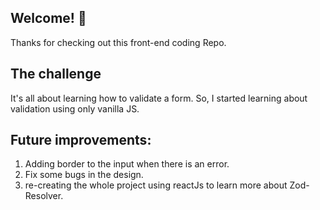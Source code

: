## Welcome! 👋

Thanks for checking out this front-end coding Repo.

## The challenge

It's all about learning how to validate a form.
So, I started learning about validation using only vanilla JS.

## Future improvements:
1. Adding border to the input when there is an error.
2. Fix some bugs in the design.
3. re-creating the whole project using reactJs to learn more about Zod-Resolver.
